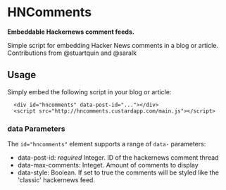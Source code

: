 # HNComments

__Embeddable Hackernews comment feeds.__

Simple script for embedding Hacker News comments in a blog or article.
Contributions from @stuartquin and @saralk

## Usage

Simply embed the following script in your blog or article:

```
  <div id="hncomments" data-post-id="..."></div>
  <script src="http://hncomments.custardapp.com/main.js"></script>  
```

### data Parameters

The `id="hncomments"` element supports a range of `data-` parameters:

* data-post-id: _required_ Integer. ID of the hackernews comment thread
* data-max-comments: Integet. Amount of comments to display
* data-style: Boolean. If set to true the comments will be styled like the 'classic' hackernews feed.



    
